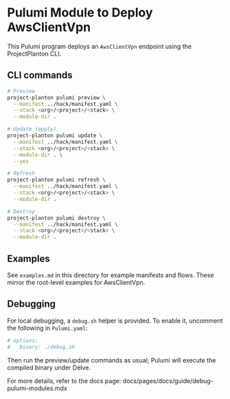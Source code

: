 # Pulumi Module to Deploy AwsClientVpn

This Pulumi program deploys an `AwsClientVpn` endpoint using the ProjectPlanton CLI.

## CLI commands

```bash
# Preview
project-planton pulumi preview \
  --manifest ../hack/manifest.yaml \
  --stack <org>/<project>/<stack> \
  --module-dir .

# Update (apply)
project-planton pulumi update \
  --manifest ../hack/manifest.yaml \
  --stack <org>/<project>/<stack> \
  --module-dir . \
  --yes

# Refresh
project-planton pulumi refresh \
  --manifest ../hack/manifest.yaml \
  --stack <org>/<project>/<stack> \
  --module-dir .

# Destroy
project-planton pulumi destroy \
  --manifest ../hack/manifest.yaml \
  --stack <org>/<project>/<stack> \
  --module-dir .
```

## Examples
See `examples.md` in this directory for example manifests and flows. These mirror the root-level examples for AwsClientVpn.

## Debugging
For local debugging, a `debug.sh` helper is provided. To enable it, uncomment the following in `Pulumi.yaml`:

```yaml
# options:
#   binary: ./debug.sh
```

Then run the preview/update commands as usual; Pulumi will execute the compiled binary under Delve.

For more details, refer to the docs page: docs/pages/docs/guide/debug-pulumi-modules.mdx
